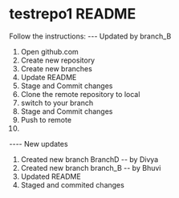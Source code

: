 # testrepo1 README
Follow the instructions:
--- Updated by branch_B
1. Open github.com
2. Create new repository
3. Create new branches
4. Update README 
5. Stage and Commit changes
6. Clone the remote repository to local
7. switch to your branch
8. Stage and Commit changes
9. Push to remote
10. 

 ---- New updates
 1) Created new branch BranchD -- by Divya
 2) Created new branch branch_B -- by Bhuvi
 3) Updated README
 4) Staged and commited changes
